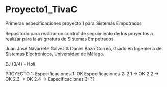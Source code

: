 # Proyecto1_TivaC
Primeras especificaciones proyecto 1 para Sistemas Empotrados

Repositorio para realizar un control de seguimiento de los proyectos a realizar para la asignatura de Sistemas Empotrados.

Juan José Navarrete Galvez & Daniel Bazo Correa, Grado en Ingeniería de Sistemas Electrónicos, Universidad de Málaga.


EJ (3/4) - Holi

PROYECTO 1:
Especificaciones 1: OK
Especificaciones 2: 
  2.1 -> OK
  2.2 -> OK
  2.3 -> OK
  2.4 -> 
Especificaciones 3: ??



